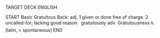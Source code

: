 TARGET DECK
ENGLISH

START
Basic
Gratuitous
Back: adj. 1 given or done free of charge. 2 uncalled-for; lacking good reason.  gratuitously adv. Gratuitousness n. [latin, = spontaneous]
END
